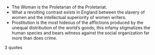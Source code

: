  - The Woman is the Proletarian of the Proletariat.
 - What a revolting contrast exists in England between the slavery of women and the intellectual superiority of women writers.
 - Prostitution is the most hideous of the afflictions produced by the unequal distribution of the world’s goods; this infamy stigmatizes the human species and bears witness against the social organization far more than does crime.

3 quotes